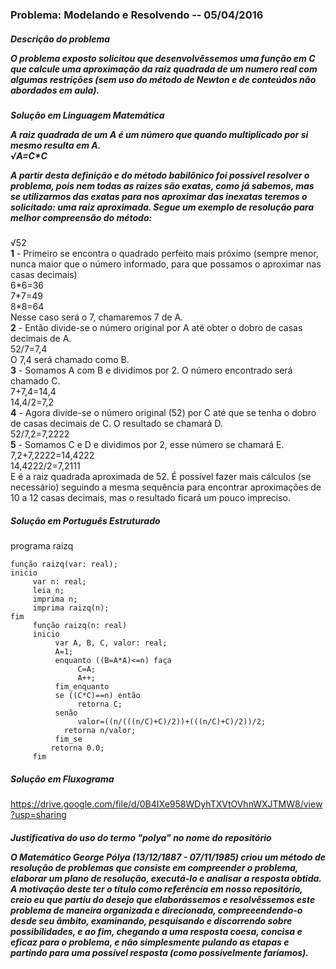 
### <b> Problema: Modelando e Resolvendo -- 05/04/2016 </b>

##### <b>Descrição do problema</b> <p>O problema exposto solicitou que desenvolvêssemos uma função em C que calcule uma aproximação da raiz quadrada de um numero real com algumas restrições (sem uso do método de Newton e de conteúdos não abordados em aula).</p>
     
##### <b>Solução em Linguagem Matemática</b> <p> A raiz quadrada de um A é um número que quando multiplicado por si mesmo resulta em A. <br /> √A=C*C <p> A partir desta definição e do método babilônico foi possível resolver o problema, pois nem todas as raizes são exatas, como já sabemos, mas se utilizarmos das exatas para nos aproximar das inexatas teremos o solicitado: uma raiz aproximada. Segue um exemplo de resolução para melhor compreensão do método:</p>
√52<br />
<b>1</b> - Primeiro se encontra o quadrado perfeito mais próximo (sempre menor, nunca maior que o número informado, para que possamos o aproximar nas casas decimais)<br />
6\*6=36<br />
7\*7=49<br />
8\*8=64<br />
Nesse caso será o 7, chamaremos 7 de A.<br />
<b>2</b> - Então divide-se o número original por A até obter o dobro de casas decimais de A.<br />
52/7=7,4<br />
O 7,4 será chamado como B.<br />
<b>3</b> - Somamos A com B e dividimos por 2. O número encontrado será chamado C.<br />
7+7,4=14,4<br />
14,4/2=7,2<br />
<b>4</b> - Agora divide-se o número original (52) por C até que se tenha o dobro de casas decimais de C. O resultado se chamará D.<br />
52/7,2=7,2222<br />
<b>5</b> - Somamos C e D e dividimos por 2, esse número se chamará E.<br />
7,2+7,2222=14,4222<br />
14,4222/2=7,2111<br />
E é a raiz quadrada aproximada de 52. É possível fazer mais cálculos (se necessário) seguindo a mesma sequência para encontrar aproximações de 10 a 12 casas decimais, mas o resultado ficará um pouco impreciso.<br />

##### <b>Solução em Português Estruturado</b>
programa raizq<br />
```
função raizq(var: real);
inicio
     var n: real;
     leia n;
     imprima n;
     imprima raizq(n);
fim
     função raizq(n: real)
     inicio
          var A, B, C, valor: real;
          A=1;
          enquanto ((B=A*A)<=n) faça
               C=A;
               A++;
          fim_enquanto
          se ((C*C)==n) então
               retorna C;
          senão
               valor=((n/(((n/C)+C)/2))+(((n/C)+C)/2))/2;   
			retorna n/valor;
		  fim_se
	     retorna 0.0;
     fim
```
##### <b>Solução em Fluxograma</b>

<https://drive.google.com/file/d/0B4IXe958WDyhTXVtOVhnWXJTMW8/view?usp=sharing>

##### <b>Justificativa do uso do termo "polya" no nome do repositório</b> <p>O Matemático George Pólya (13/12/1887 - 07/11/1985) criou um método de resolução de problemas que consiste em compreender o problema, elaborar um plano de resolução, executá-lo e analisar a resposta obtida. A motivação deste ter o título como referência em nosso repositório, creio eu que partiu do desejo que elaborássemos e resolvêssemos este problema de maneira organizada e direcionada, compreeendendo-o desde seu âmbito, examinando, pesquisando e discorrendo sobre possibilidades, e ao fim, chegando a uma resposta coesa, concisa e eficaz para o problema, e não simplesmente pulando as etapas e partindo para uma possível resposta (como possivelmente faríamos).</p>

